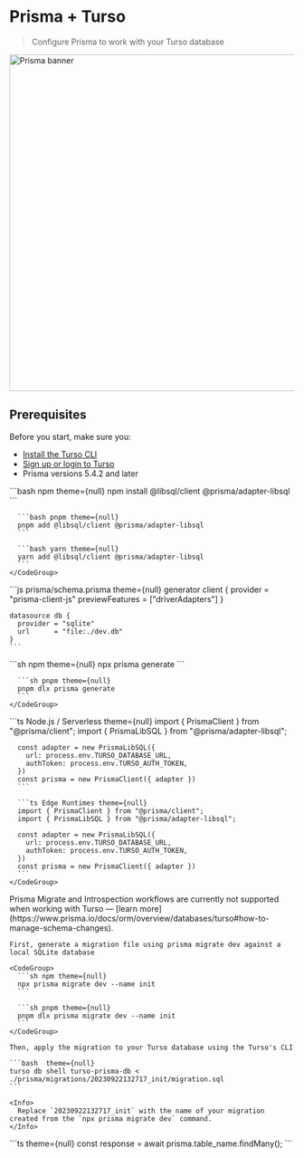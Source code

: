# Prisma + Turso

> Configure Prisma to work with your Turso database

<img src="https://mintcdn.com/turso/7mjM7fXIfeZ8ZwNC/images/guides/prisma-banner.png?fit=max&auto=format&n=7mjM7fXIfeZ8ZwNC&q=85&s=ce5d303037fe9f45a7918d238def83f4" alt="Prisma banner" data-og-width="1133" width="1133" data-og-height="595" height="595" data-path="images/guides/prisma-banner.png" data-optimize="true" data-opv="3" srcset="https://mintcdn.com/turso/7mjM7fXIfeZ8ZwNC/images/guides/prisma-banner.png?w=280&fit=max&auto=format&n=7mjM7fXIfeZ8ZwNC&q=85&s=315f2189b2bfa2c923dfcbae4d437975 280w, https://mintcdn.com/turso/7mjM7fXIfeZ8ZwNC/images/guides/prisma-banner.png?w=560&fit=max&auto=format&n=7mjM7fXIfeZ8ZwNC&q=85&s=2a348894cff62936b74e7616376e9ebb 560w, https://mintcdn.com/turso/7mjM7fXIfeZ8ZwNC/images/guides/prisma-banner.png?w=840&fit=max&auto=format&n=7mjM7fXIfeZ8ZwNC&q=85&s=ef17ceb704249fa97a65ab4bfb137e02 840w, https://mintcdn.com/turso/7mjM7fXIfeZ8ZwNC/images/guides/prisma-banner.png?w=1100&fit=max&auto=format&n=7mjM7fXIfeZ8ZwNC&q=85&s=f5db712d781e3ede9168634f133bf954 1100w, https://mintcdn.com/turso/7mjM7fXIfeZ8ZwNC/images/guides/prisma-banner.png?w=1650&fit=max&auto=format&n=7mjM7fXIfeZ8ZwNC&q=85&s=91978e4b6add028766a8c3526551210c 1650w, https://mintcdn.com/turso/7mjM7fXIfeZ8ZwNC/images/guides/prisma-banner.png?w=2500&fit=max&auto=format&n=7mjM7fXIfeZ8ZwNC&q=85&s=4c5601571f1d730e298699fc26486063 2500w" />

## Prerequisites

Before you start, make sure you:

* [Install the Turso CLI](/cli/installation)
* [Sign up or login to Turso](/cli/authentication#signup)
* Prisma versions 5.4.2 and later

<Steps>
  <Step title="Install the libSQL SDK and its Prisma driver">
    <CodeGroup>
      ```bash npm theme={null}
      npm install @libsql/client @prisma/adapter-libsql
      ```

      ```bash pnpm theme={null}
      pnpm add @libsql/client @prisma/adapter-libsql
      ```

      ```bash yarn theme={null}
      yarn add @libsql/client @prisma/adapter-libsql
      ```
    </CodeGroup>
  </Step>

  <Step title="Retrieve database credentials">
    <Snippet file="retrieve-database-credentials.mdx" />
  </Step>

  <Step title="Enable the `driverAdapters` preview feature flag:">
    ```js prisma/schema.prisma theme={null}
    generator client {
      provider        = "prisma-client-js"
      previewFeatures = ["driverAdapters"]
    }

    datasource db {
      provider = "sqlite"
      url      = "file:./dev.db"
    }
    ```
  </Step>

  <Step title="Generate Prisma client">
    <CodeGroup>
      ```sh npm theme={null}
      npx prisma generate
      ```

      ```sh pnpm theme={null}
      pnpm dlx prisma generate
      ```
    </CodeGroup>
  </Step>

  <Step title="Update your Prisma Client Instance">
    <CodeGroup>
      ```ts Node.js / Serverless theme={null}
      import { PrismaClient } from "@prisma/client";
      import { PrismaLibSQL } from "@prisma/adapter-libsql";

      const adapter = new PrismaLibSQL({
        url: process.env.TURSO_DATABASE_URL,
        authToken: process.env.TURSO_AUTH_TOKEN,
      })
      const prisma = new PrismaClient({ adapter })
      ```

      ```ts Edge Runtimes theme={null}
      import { PrismaClient } from "@prisma/client";
      import { PrismaLibSQL } from "@prisma/adapter-libsql";

      const adapter = new PrismaLibSQL({
        url: process.env.TURSO_DATABASE_URL,
        authToken: process.env.TURSO_AUTH_TOKEN,
      })
      const prisma = new PrismaClient({ adapter })
      ```
    </CodeGroup>
  </Step>

  <Step title="Database Migrations">
    Prisma Migrate and Introspection workflows are currently not supported when working with Turso — [learn more](https://www.prisma.io/docs/orm/overview/databases/turso#how-to-manage-schema-changes).

    First, generate a migration file using prisma migrate dev against a local SQLite database

    <CodeGroup>
      ```sh npm theme={null}
      npx prisma migrate dev --name init
      ```

      ```sh pnpm theme={null}
      pnpm dlx prisma migrate dev --name init
      ```
    </CodeGroup>

    Then, apply the migration to your Turso database using the Turso's CLI

    ```bash  theme={null}
    turso db shell turso-prisma-db < ./prisma/migrations/20230922132717_init/migration.sql
    ```

    <Info>
      Replace `20230922132717_init` with the name of your migration created from the `npx prisma migrate dev` command.
    </Info>
  </Step>

  <Step title="Query">
    ```ts  theme={null}
    const response = await prisma.table_name.findMany();
    ```
  </Step>
</Steps>